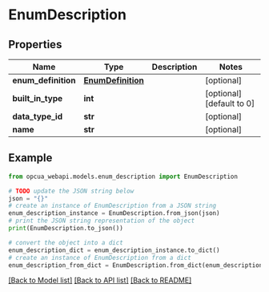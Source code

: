 # EnumDescription


## Properties

Name | Type | Description | Notes
------------ | ------------- | ------------- | -------------
**enum_definition** | [**EnumDefinition**](EnumDefinition.md) |  | [optional] 
**built_in_type** | **int** |  | [optional] [default to 0]
**data_type_id** | **str** |  | [optional] 
**name** | **str** |  | [optional] 

## Example

```python
from opcua_webapi.models.enum_description import EnumDescription

# TODO update the JSON string below
json = "{}"
# create an instance of EnumDescription from a JSON string
enum_description_instance = EnumDescription.from_json(json)
# print the JSON string representation of the object
print(EnumDescription.to_json())

# convert the object into a dict
enum_description_dict = enum_description_instance.to_dict()
# create an instance of EnumDescription from a dict
enum_description_from_dict = EnumDescription.from_dict(enum_description_dict)
```
[[Back to Model list]](../README.md#documentation-for-models) [[Back to API list]](../README.md#documentation-for-api-endpoints) [[Back to README]](../README.md)


